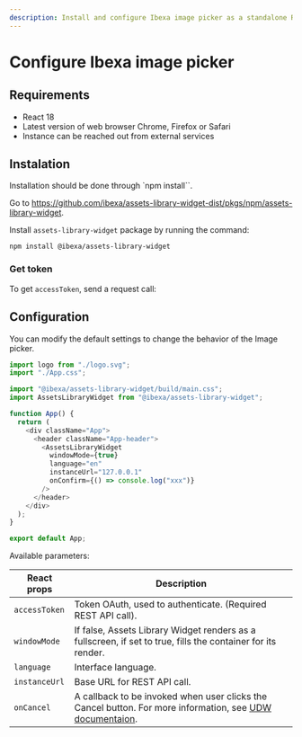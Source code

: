 ```yaml
---
description: Install and configure Ibexa image picker as a standalone React application.
---
```


# Configure Ibexa image picker



## Requirements

- React 18
- Latest version of web browser Chrome, Firefox or Safari
- Instance can be reached out from external services

## Instalation

Installation should be done through `npm install``.

Go to https://github.com/ibexa/assets-library-widget-dist/pkgs/npm/assets-library-widget.

Install `assets-library-widget` package by running the command:

`npm install @ibexa/assets-library-widget`

### Get token

To get `accessToken`, send a request call:




## Configuration

You can modify the default settings to change the behavior
of the Image picker.


```js
import logo from "./logo.svg";
import "./App.css";

import "@ibexa/assets-library-widget/build/main.css";
import AssetsLibraryWidget from "@ibexa/assets-library-widget";

function App() {
  return (
    <div className="App">
      <header className="App-header">
        <AssetsLibraryWidget
          windowMode={true}
          language="en"
          instanceUrl="127.0.0.1"
          onConfirm={() => console.log("xxx")}
        />
      </header>
    </div>
  );
}

export default App;
```

Available parameters:

|React props|Description|
|---------|----------|
|`accessToken`|Token OAuth, used to authenticate. (Required REST API call).|
|`windowMode`|If false, Assets Library Widget renders as a fullscreen, if set to true, fills the container for its render.|
|`language`|Interface language.|
|`instanceUrl`|Base URL for REST API call.|
|`onCancel`|A callback to be invoked when user clicks the Cancel button. For more information, see [UDW documentaion](https://doc.ibexa.co/en/latest/administration/back_office/browser/browser/#configuration-available-only-through-js).|